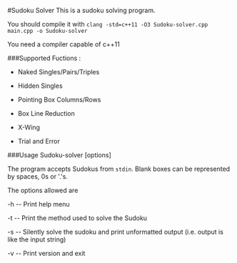 #Sudoku Solver
This is a sudoku solving program.

You should compile it with `clang -std=c++11 -O3 Sudoku-solver.cpp main.cpp -o Sudoku-solver` 

You need a compiler capable of c++11

###Supported Fuctions :
* Naked Singles/Pairs/Triples

* Hidden Singles

* Pointing Box Columns/Rows

* Box Line Reduction

* X-Wing

* Trial and Error

###Usage
Sudoku-solver [options] 

The program accepts Sudokus from `stdin`. Blank boxes can be represented by spaces, 0s or '.'s.

The options allowed are 

-h -- Print help menu

-t -- Print the method used to solve the Sudoku

-s -- Silently solve the sudoku and print unformatted output (i.e. output is like the input string)

-v -- Print version and exit
